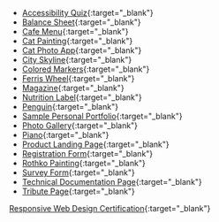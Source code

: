 - [Accessibility Quiz](https://syniahpeterson.github.io/HTML-CSS/Accessibility-Quiz){:target="_blank"}   
- [Balance Sheet](https://syniahpeterson.github.io/HTML-CSS/Balance-Sheet){:target="_blank"}  
- [Cafe Menu](https://syniahpeterson.github.io/HTML-CSS/Cafe-Menu){:target="_blank"}  
- [Cat Painting](https://syniahpeterson.github.io/HTML-CSS/Cat-Painting){:target="_blank"}  
- [Cat Photo App](https://syniahpeterson.github.io/HTML-CSS/Cat-Photo-App){:target="_blank"}  
- [City Skyline](https://syniahpeterson.github.io/HTML-CSS/City-Skyline){:target="_blank"}  
- [Colored Markers](https://syniahpeterson.github.io/HTML-CSS/Colored-Markers){:target="_blank"}  
- [Ferris Wheel](https://syniahpeterson.github.io/HTML-CSS/Ferris-Wheel){:target="_blank"}  
- [Magazine](https://syniahpeterson.github.io/HTML-CSS/Magazine){:target="_blank"}  
- [Nutrition Label](https://syniahpeterson.github.io/HTML-CSS/Nutrition-Label){:target="_blank"}  
- [Penguin](https://syniahpeterson.github.io/HTML-CSS/Penguin){:target="_blank"}  
- [Sample Personal Portfolio](https://syniahpeterson.github.io/HTML-CSS/Personal-Portfolio){:target="_blank"}  
- [Photo Gallery](https://syniahpeterson.github.io/HTML-CSS/Photo-Gallery){:target="_blank"}  
- [Piano](https://syniahpeterson.github.io/HTML-CSS/Piano){:target="_blank"}  
- [Product Landing Page](https://syniahpeterson.github.io/HTML-CSS/Product-Landing-Page){:target="_blank"}  
- [Registration Form](https://syniahpeterson.github.io/HTML-CSS/Registration-Form){:target="_blank"}  
- [Rothko Painting](https://syniahpeterson.github.io/HTML-CSS/Rothko-Painting){:target="_blank"}  
- [Survey Form](https://syniahpeterson.github.io/HTML-CSS/Survey-Form){:target="_blank"}  
- [Technical Documentation Page](https://syniahpeterson.github.io/HTML-CSS/Technical-Documentation-Page){:target="_blank"}  
- [Tribute Page](https://syniahpeterson.github.io/HTML-CSS/Tribute-Page){:target="_blank"}  
  
  
  
        
[Responsive Web Design Certification](https://www.freecodecamp.org/certification/SyniahPeterson/responsive-web-design){:target="_blank"}  
